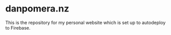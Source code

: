 # danpomera.nz

This is the repository for my personal website which is set up to autodeploy to Firebase.
